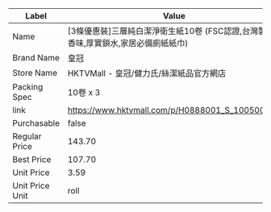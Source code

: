 | Label           | Value                                             |
| --------------- | ------------------------------------------------- |
| Name            | [3條優惠裝]三層純白潔淨衛生紙10卷 (FSC認證,台灣製,無香味,厚實鎖水,家居必備廁紙紙巾) |
| Brand Name      | 皇冠                                                |
| Store Name      | HKTVMall - 皇冠/健力氏/絲潔紙品官方網店                        |
| Packing Spec    | 10卷 x 3                                           |
| link            | https://www.hktvmall.com/p/H0888001_S_10050053B   |
| Purchasable     | false                                             |
| Regular Price   | 143.70                                            |
| Best Price      | 107.70                                            |
| Unit Price      | 3.59                                              |
| Unit Price Unit | roll                                              |
